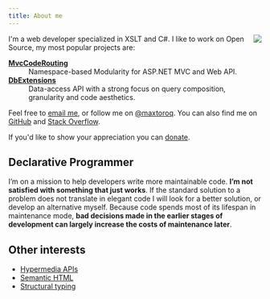 ```yaml
---
title: About me
---
```


<img src="http://1.gravatar.com/avatar/1056a38ecd323c658a8c9e93bb41b18d?s=150" style="clear: right; float: right; margin-bottom: 1em; margin-left: 1em;"/>

I'm a web developer specialized in XSLT and C#. I like to work on Open Source, my most popular projects are:

<dl>
  <dt><a href="http://mvccoderouting.codeplex.com/"><b>MvcCodeRouting</b></a></dt>
  <dd>Namespace-based Modularity for ASP.NET MVC and Web API.</dd>
  
  <dt><a href="{{ site.url }}/DbExtensions/"><b>DbExtensions</b></a></dt>
  <dd>Data-access API with a strong focus on query composition, granularity and code aesthetics.</dd>
</dl>

Feel free to [email me][3], or follow me on [@maxtoroq][4]. You can also find me on [GitHub][1] and [Stack Overflow][2].

If you'd like to show your appreciation you can [donate][5].

Declarative Programmer
----------------------
I’m on a mission to help developers write more maintainable code. **I’m not satisfied with something that just works**. If the standard solution to a problem does not translate in elegant code I will look for a better solution, or develop an alternative myself. Because code spends most of its lifespan in maintenance mode, **bad decisions made in the earlier stages of development can largely increase the costs of maintenance later**.

Other interests
---------------
- [Hypermedia APIs][6]
- [Semantic HTML][7]
- [Structural typing][8]

[1]: https://github.com/maxtoroq
[2]: http://stackoverflow.com/users/39923
[3]: mailto:maxtoroq@gmail.com
[4]: https://twitter.com/maxtoroq
[5]: donate.html
[6]: http://en.wikipedia.org/wiki/Hypermedia_as_the_Engine_of_Application_State
[7]: http://en.wikipedia.org/wiki/Semantic_HTML
[8]: http://en.wikipedia.org/wiki/Structural_type_system

